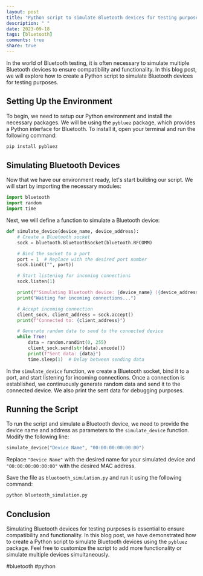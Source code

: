 ```yaml
---
layout: post
title: "Python script to simulate Bluetooth devices for testing purposes"
description: " "
date: 2023-09-18
tags: [bluetooth]
comments: true
share: true
---
```

In the world of Bluetooth testing, it is often necessary to simulate multiple Bluetooth devices to ensure compatibility and functionality. In this blog post, we will explore how to create a Python script to simulate Bluetooth devices for testing purposes.

## Setting Up the Environment
To begin, we need to setup our Python environment and install the necessary packages. We will be using the `pybluez` package, which provides a Python interface for Bluetooth. To install it, open your terminal and run the following command:

```python
pip install pybluez
```

## Simulating Bluetooth Devices
Now that we have our environment ready, let's start building our script. We will start by importing the necessary modules:

```python
import bluetooth
import random
import time
```

Next, we will define a function to simulate a Bluetooth device:

```python
def simulate_device(device_name, device_address):
    # Create a Bluetooth socket
    sock = bluetooth.BluetoothSocket(bluetooth.RFCOMM)

    # Bind the socket to a port
    port = 1  # Replace with the desired port number
    sock.bind(("", port))

    # Start listening for incoming connections
    sock.listen(1)

    print(f"Simulating Bluetooth device: {device_name} ({device_address})")
    print("Waiting for incoming connections...")

    # Accept incoming connection
    client_sock, client_address = sock.accept()
    print(f"Connected to: {client_address}")

    # Generate random data to send to the connected device
    while True:
        data = random.randint(0, 255)
        client_sock.send(str(data).encode())
        print(f"Sent data: {data}")
        time.sleep(1)  # Delay between sending data
```

In the `simulate_device` function, we create a Bluetooth socket, bind it to a port, and start listening for incoming connections. Once a connection is established, we continuously generate random data and send it to the connected device. We also print the sent data for debugging purposes.

## Running the Script
To run the script and simulate a Bluetooth device, we need to provide the device name and address as parameters to the `simulate_device` function. Modify the following line:

```python
simulate_device("Device Name", "00:00:00:00:00:00")
```

Replace `"Device Name"` with the desired name for your simulated device and `"00:00:00:00:00:00"` with the desired MAC address.

Save the file as `bluetooth_simulation.py` and run it using the following command:

```python
python bluetooth_simulation.py
```

## Conclusion
Simulating Bluetooth devices for testing purposes is essential to ensure compatibility and functionality. In this blog post, we have demonstrated how to create a Python script to simulate Bluetooth devices using the `pybluez` package. Feel free to customize the script to add more functionality or simulate multiple devices simultaneously.

#bluetooth #python